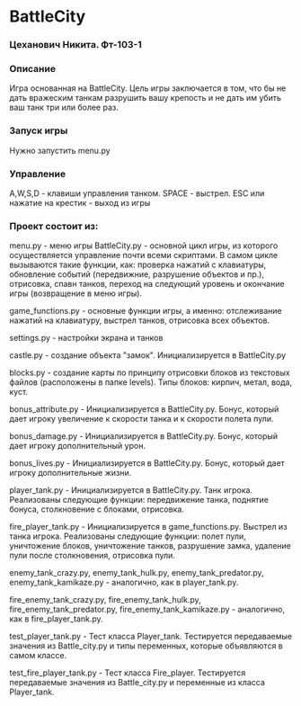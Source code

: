 # BattleCity

### Цеханович Никита. Фт-103-1

### Описание 

Игра основанная на BattleCity. Цель игры заключается в том, 
что бы не дать вражеским танкам разрушить вашу крепость 
и не дать им убить ваш танк три или более раз. 

### Запуск игры
Нужно запустить menu.py

### Управление 

A,W,S,D - клавиши управления танком. SPACE - выстрел. 
ESC или нажатие на крестик - выход из игры

### Проект состоит из:

menu.py - меню игры
BattleCity.py - основной цикл игры, из которого осуществляется
управление почти всеми скриптами. В самом цикле вызываются
такие функции, как: проверка нажатий с клавиатуры, 
обновление событий (передвижние, разрушение объектов и пр.),
отрисовка, спавн танков, переход на следующий уровень и
окончание игры (возвращение в меню игры).

game_functions.py - основные функции игры, а именно: отслеживание 
нажатий на клавиатуру, выстрел танков, отрисовка всех объектов.

settings.py - настройки экрана и танков 

castle.py - создание объекта "замок". Инициализируется в 
BattleCity.py

blocks.py - создание карты по принципу отрисовки блоков из
текстовых файлов (расположены в папке levels). Типы блоков:
кирпич, метал, вода, куст.

bonus_attribute.py - Инициализируется в BattleCity.py.
Бонус, который дает игроку увеличение к скорости танка и
к скорости полета пули.

bonus_damage.py - Инициализируется в BattleCity.py.
Бонус, который дает игроку дополнительный урон.

bonus_lives.py - Инициализируется в BattleCity.py.
Бонус, который дает игроку дополнительные жизни.

player_tank.py - Инициализируется в BattleCity.py.
Танк игрока. Реализованы следующие функции: 
передвижение танка, поднятие бонуса, столкновение 
с блоками, отрисовка.

fire_player_tank.py - Инициализируется в game_functions.py.
Выстрел из танка игрока. Реализованы следующие функции: 
полет пули, уничтожение блоков, уничтожение танков, 
разрушение замка, удаление пули после столкновения, 
отрисовка пули. 

enemy_tank_crazy.py, enemy_tank_hulk.py,
enemy_tank_predator.py, enemy_tank_kamikaze.py - 
аналогично, как в player_tank.py.

fire_enemy_tank_crazy.py, fire_enemy_tank_hulk.py,
fire_enemy_tank_predator.py, fire_enemy_tank_kamikaze.py - 
аналогично, как в fire_player_tank.py.

test_player_tank.py - Тест класса Player_tank. Тестируется
передаваемые значения из Battle_city.py и типы переменных, 
которые объявляются в самом классе. 

test_fire_player_tank.py - Тест класса Fire_player. Тестируется
передаваемые значения из Battle_city.py и переменные из 
класса Player_tank. 

